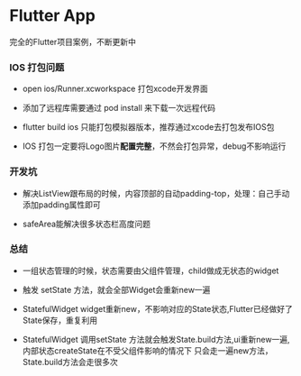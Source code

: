 # Flutter App

完全的Flutter项目案例，不断更新中

### IOS 打包问题
- open ios/Runner.xcworkspace  打包xcode开发界面

- 添加了远程库需要通过 pod install 来下载一次远程代码

- flutter build ios 只能打包模拟器版本，推荐通过xcode去打包发布IOS包 

- IOS 打包一定要将Logo图片**配置完整**，不然会打包异常，debug不影响运行


### 开发坑
- 解决ListView跟布局的时候，内容顶部的自动padding-top，处理：自己手动添加padding属性即可

- safeArea能解决很多状态栏高度问题

### 总结
- 一组状态管理的时候，状态需要由父组件管理，child做成无状态的widget

- 触发 setState 方法，就会全部Widget会重新new一遍

- StatefulWidget widget重新new，不影响对应的State状态,Flutter已经做好了State保存，重复利用

- StatefulWidget 调用setState 方法就会触发State.build方法,ui重新new一遍,内部状态createState在不受父组件影响的情况下
只会走一遍new方法，State.build方法会走很多次


